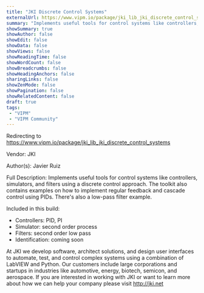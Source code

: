 ```yaml
---
title: "JKI Discrete Control Systems"
externalUrl: https://www.vipm.io/package/jki_lib_jki_discrete_control_systems
summary: "Implements useful tools for control systems like controllers, simulators, and filters using a discrete control approach."
showSummary: true
showAuthor: false
showEdit: false
showData: false
showViews: false
showReadingTime: false
showWordCount: false
showBreadcrumbs: false
showHeadingAnchors: false
sharingLinks: false
showZenMode: false
showPagination: false
showRelatedContent: false
draft: true
tags:
 - "VIPM"
 - "VIPM Community"
---
```


Redirecting to https://www.vipm.io/package/jki_lib_jki_discrete_control_systems

Vendor: JKI

Author(s): Javier Ruiz
 
Full Description:
Implements useful tools for control systems like controllers, simulators, and filters using a discrete control approach.  The toolkit also contains examples on how to implement regular feedback and cascade control using PIDs. There's also a low-pass filter example.

Included in this build:
- Controllers: PID, PI
- Simulator: second order process
- Filters: second order low pass
- Identification: coming soon

At JKI we develop software, architect solutions, and design user interfaces to automate, test, and control complex systems using a combination of LabVIEW and Python. Our customers include large corporations and startups in industries like automotive, energy, biotech, semicon, and aerospace. If you are interested in working with JKI or want to learn more about how we can help your company please visit http://jki.net